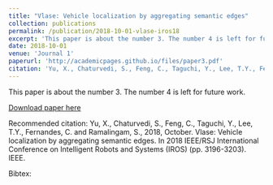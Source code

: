 ```yaml
---
title: "Vlase: Vehicle localization by aggregating semantic edges"
collection: publications
permalink: /publication/2018-10-01-vlase-iros18
excerpt: 'This paper is about the number 3. The number 4 is left for future work.'
date: 2018-10-01
venue: 'Journal 1'
paperurl: 'http://academicpages.github.io/files/paper3.pdf'
citation: 'Yu, X., Chaturvedi, S., Feng, C., Taguchi, Y., Lee, T.Y., Fernandes, C. and Ramalingam, S., 2018, October. Vlase: Vehicle localization by aggregating semantic edges. In 2018 IEEE/RSJ International Conference on Intelligent Robots and Systems (IROS) (pp. 3196-3203). IEEE.'
---
```

This paper is about the number 3. The number 4 is left for future work.

[Download paper here](http://yuxwind.github.io/files/vlase-iros2018.pdf)

Recommended citation:  Yu, X., Chaturvedi, S., Feng, C., Taguchi, Y., Lee, T.Y., Fernandes, C. and Ramalingam, S., 2018, October. Vlase: Vehicle localization by aggregating semantic edges. In 2018 IEEE/RSJ International Conference on Intelligent Robots and Systems (IROS) (pp. 3196-3203). IEEE.


Bibtex:

<code>

</code>
